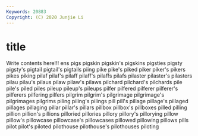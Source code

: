 ```yaml
---
Keywords: 20883
Copyright: (C) 2020 Junjie Li
---
```


# title

Write contents here!!!
ens
pigs 
pigskin 
pigskin's 
pigskins 
pigsties 
pigsty 
pigsty's 
pigtail 
pigtail's 
pigtails
piing 
pike 
pike's 
piked 
piker 
piker's 
pikers 
pikes 
piking 
pilaf
pilaf's 
pilaff 
pilaff's 
pilaffs 
pilafs 
pilaster 
pilaster's 
pilasters 
pilau 
pilau's
pilaus 
pilaw 
pilaw's 
pilaws 
pilchard 
pilchard's 
pilchards 
pile 
pile's 
piled
piles 
pileup 
pileup's 
pileups 
pilfer 
pilfered 
pilferer 
pilferer's 
pilferers 
pilfering
pilfers 
pilgrim 
pilgrim's 
pilgrimage 
pilgrimage's 
pilgrimages 
pilgrims 
piling 
piling's 
pilings
pill 
pill's 
pillage 
pillage's 
pillaged 
pillages 
pillaging 
pillar 
pillar's 
pillars
pillbox 
pillbox's 
pillboxes 
pilled 
pilling 
pillion 
pillion's 
pillions 
pilloried 
pillories
pillory 
pillory's 
pillorying 
pillow 
pillow's 
pillowcase 
pillowcase's 
pillowcases 
pillowed 
pillowing
pillows 
pills 
pilot 
pilot's 
piloted 
pilothouse 
pilothouse's 
pilothouses 
piloting 
